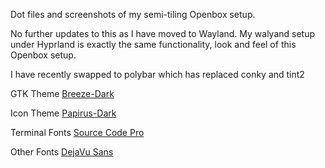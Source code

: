 Dot files and screenshots of my semi-tiling Openbox setup.

No further updates to this as I have moved to Wayland. My walyand setup under Hyprland is exactly the same functionality, look and feel of this Openbox setup.


I have recently swapped to polybar which has replaced conky and tint2


GTK Theme [Breeze-Dark](https://www.gnome-look.org/p/1197982/)

Icon Theme [Papirus-Dark](https://github.com/PapirusDevelopmentTeam/papirus-icon-theme)

Terminal Fonts [Source Code Pro](https://fonts.adobe.com/fonts/source-code-pro)

Other Fonts [DejaVu Sans](https://www.fontsquirrel.com/fonts/dejavu-sans)
